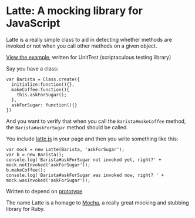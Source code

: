 # Latte: A mocking library for JavaScript

Latte is a really simple class to aid in detecting whether methods are invoked or not when you call other methods on a given object.

[View the example](http://github.com/justinperkins/latte/blob/master/example.markdown), written for UnitTest (scriptaculous testing library)

Say you have a class:

    var Barista = Class.create({
      initialize:function(){},
      makeCoffee:function(){
        this.askForSugar();
      },
      askForSugar: function(){}
    })

And you want to verify that when you call the `Barista#makeCoffee` method, the `Barista#askForSugar` method should be called.

You include [latte.js](http://github.com/justinperkins/latte/blob/master/latte.js) in your page and then you write something like this:

    var mock = new Latte(Barista, 'askForSugar');
    var b = new Barista();
    console.log('Barista#askForSugar not invoked yet, right?' + mock.notInvoked('askForSugar'));
    b.makeCoffee();
    console.log('Barista#askForSugar was invoked now, right? ' + mock.wasInvoked('askForSugar'));

Written to depend on [prototype](http://prototypejs.org)

The name Latte is a homage to [Mocha](http://mocha.rubyforge.org/), a really great mocking and stubbing library for Ruby.
